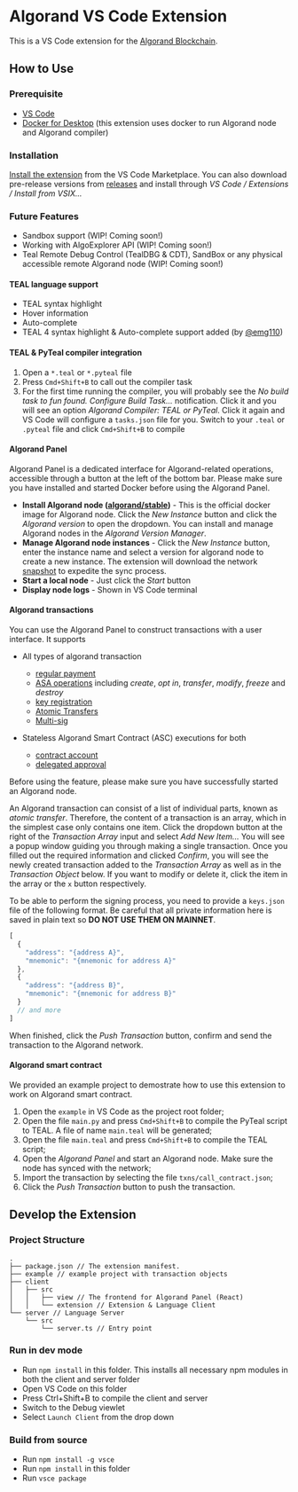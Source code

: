 # Algorand VS Code Extension

This is a VS Code extension for the [Algorand Blockchain](https://www.algorand.com/).

## How to Use

### Prerequisite

- [VS Code](https://code.visualstudio.com/)
- [Docker for Desktop](https://www.docker.com/products/docker-desktop) (this extension uses docker to run Algorand node and Algorand compiler)

### Installation

[Install the extension](https://marketplace.visualstudio.com/items?itemName=obsidians.vscode-algorand) from the VS Code Marketplace. You can also download pre-release versions from [releases](https://github.com/ObsidianLabs/vscode-algorand/releases) and install through *VS Code / Extensions / Install from VSIX...*

### Future Features

- Sandbox support (WIP! Coming soon!)
- Working with AlgoExplorer API (WIP! Coming soon!)
- Teal Remote Debug Control (TealDBG & CDT), SandBox or any physical accessible remote Algorand node (WIP! Coming soon!)

#### TEAL language support

- TEAL syntax highlight
- Hover information
- Auto-complete
- TEAL 4 syntax highlight & Auto-complete support added (by [@emg110](https://github.com/emg110))


#### TEAL & PyTeal compiler integration

1. Open a `*.teal` or `*.pyteal` file
2. Press `Cmd+Shift+B` to call out the compiler task
3. For the first time running the compiler, you will probably see the *No build task to fun found. Configure Build Task...* notification. Click it and you will see an option *Algorand Compiler: TEAL or PyTeal*. Click it again and VS Code will configure a `tasks.json` file for you. Switch to your `.teal` or `.pyteal` file and click `Cmd+Shift+B` to compile

#### Algorand Panel

Algorand Panel is a dedicated interface for Algorand-related operations, accessible through a button at the left of the bottom bar. Please make sure you have installed and started Docker before using the Algorand Panel.

- **Install Algorand node ([algorand/stable](https://hub.docker.com/r/algorand/stable))** - This is the official docker image for Algorand node. Click the *New Instance* button and click the *Algorand version* to open the dropdown. You can install and manage Algorand nodes in the *Algorand Version Manager*.
- **Manage Algorand node instances** - Click the *New Instance* button, enter the instance name and select a version for algorand node to create a new instance. The extension will download the network [snapshot](https://github.com/algorand/sandbox/blob/master/sandbox#L20) to expedite the sync process.
- **Start a local node** - Just click the *Start* button
- **Display node logs** - Shown in VS Code terminal

#### Algorand transactions

You can use the Algorand Panel to construct transactions with a user interface. It supports

- All types of algorand transaction
	- [regular payment](https://developer.algorand.org/docs/features/transactions/signatures/#multisignatures)
	- [ASA operations](https://developer.algorand.org/docs/features/asa/) including *create*, *opt in*, *transfer*, *modify*, *freeze* and *destroy*
	- [key registration](https://developer.algorand.org/docs/features/transactions/#key-registration-transaction)
	- [Atomic Transfers](https://developer.algorand.org/docs/features/atomic_transfers/)
	- [Multi-sig](https://developer.algorand.org/docs/features/transactions/signatures/#multisignatures)
	
- Stateless Algorand Smart Contract (ASC) executions for both
	- [contract account](https://developer.algorand.org/docs/features/asc1/stateless/modes/#contract-account)
	- [delegated approval](https://developer.algorand.org/docs/features/asc1/stateless/modes/#delegated-approval)

Before using the feature, please make sure you have successfully started an Algorand node.

An Algorand transaction can consist of a list of individual parts, known as *atomic transfer*. Therefore, the content of a transaction is an array, which in the simplest case only contains one item. Click the dropdown button at the right of the *Transaction Array* input and select *Add New Item...* You will see a popup window guiding you through making a single transaction. Once you filled out the required information and clicked *Confirm*, you will see the newly created transaction added to the *Transaction Array* as well as in the *Transaction Object* below. If you want to modify or delete it, click the item in the array or the `x` button respectively.

To be able to perform the signing process, you need to provide a `keys.json` file of the following format. Be careful that all private information here is saved in plain text so **DO NOT USE THEM ON MAINNET**.

``` js
[
  {
    "address": "{address A}",
    "mnemonic": "{mnemonic for address A}"
  },
  {
    "address": "{address B}",
    "mnemonic": "{mnemonic for address B}"
  }
  // and more
]
```

When finished, click the *Push Transaction* button, confirm and send the transaction to the Algorand network.

#### Algorand smart contract

We provided an example project to demostrate how to use this extension to work on Algorand smart contract.

1. Open the `example` in VS Code as the project root folder;
2. Open the file `main.py` and press `Cmd+Shift+B` to compile the PyTeal script to TEAL. A file of name `main.teal` will be generated;
3. Open the file `main.teal` and press `Cmd+Shift+B` to compile the TEAL script;
4. Open the *Algorand Panel* and start an Algorand node. Make sure the node has synced with the network;
5. Import the transaction by selecting the file `txns/call_contract.json`;
6. Click the *Push Transaction* button to push the transaction.

## Develop the Extension

### Project Structure

```
.
├── package.json // The extension manifest.
├── example // example project with transaction objects
├── client
│   ├── src
│   │   ├── view // The frontend for Algorand Panel (React)
│   │   └── extension // Extension & Language Client
└── server // Language Server
    └── src
        └── server.ts // Entry point
```

### Run in dev mode

- Run `npm install` in this folder. This installs all necessary npm modules in both the client and server folder
- Open VS Code on this folder
- Press Ctrl+Shift+B to compile the client and server
- Switch to the Debug viewlet
- Select `Launch Client` from the drop down

### Build from source

- Run `npm install -g vsce`
- Run `npm install` in this folder
- Run `vsce package`
